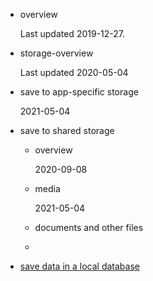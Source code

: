 - overview

    Last updated 2019-12-27.

- storage-overview

    Last updated 2020-05-04

- save to app-specific storage

   2021-05-04

- save to shared storage 

   - overview

     2020-09-08

   - media 

     2021-05-04
     
   - documents and other files 

     
     
   - 

     

- [save data in a local database]()